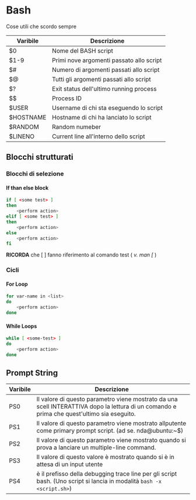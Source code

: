 # Bash 
Cose utili che scordo sempre

Varibile | Descrizione
------------ | ------------
$0 | Nome del BASH script
$1-9 | Primi nove argomenti passato allo script
$# | Numero di argomenti passati allo script
$@ | Tutti gli argomenti passati allo script
$? | Exit status dell'ultimo running process
\$$ | Process ID
$USER | Username di chi sta eseguendo lo script
$HOSTNAME | Hostname di chi ha lanciato lo script
$RANDOM | Random numeber
$LINENO | Current line all'interno dello script

## Blocchi strutturati
### Blocchi di selezione 
#### If than else block
```bash
if [ <some test> ]
then 
	<perform action>
elif [ <some test> ]
then 
	<perform action>
else
	<perform action>
fi
```
**RICORDA** che [ ] fanno riferimento al comando test ( *v. man [* )

### Cicli
#### For Loop
```bash
for var-name in <list> 
do 
	<perform action>
done
```

#### While Loops
```bash
while [ <some-test> ] 
do 
	<perform action>
done
```


## Prompt String
Varibile | Descrizione
------------ | ------------
PS0 | Il valore di questo parametro viene mostrato da una scell INTERATTIVA dopo la lettura di un comando e prima che quest'ultimo sia eseguito.
PS1 | Il valore di questo parametro viene mostrato allputente come primary prompt script. (ad se. nda@ubuntu:~$)
PS2 | Il valore di questo parametro viene mostrato quando si prova a lanciare un multiple-line command. 
PS3 | Il valore di questo valore è mostrato quando si è in attesa di un input utente
PS4 | è il prefisso della debugging trace line per gli script bash. (Uno script si lancia in modalità `bash -x <script.sh>`)